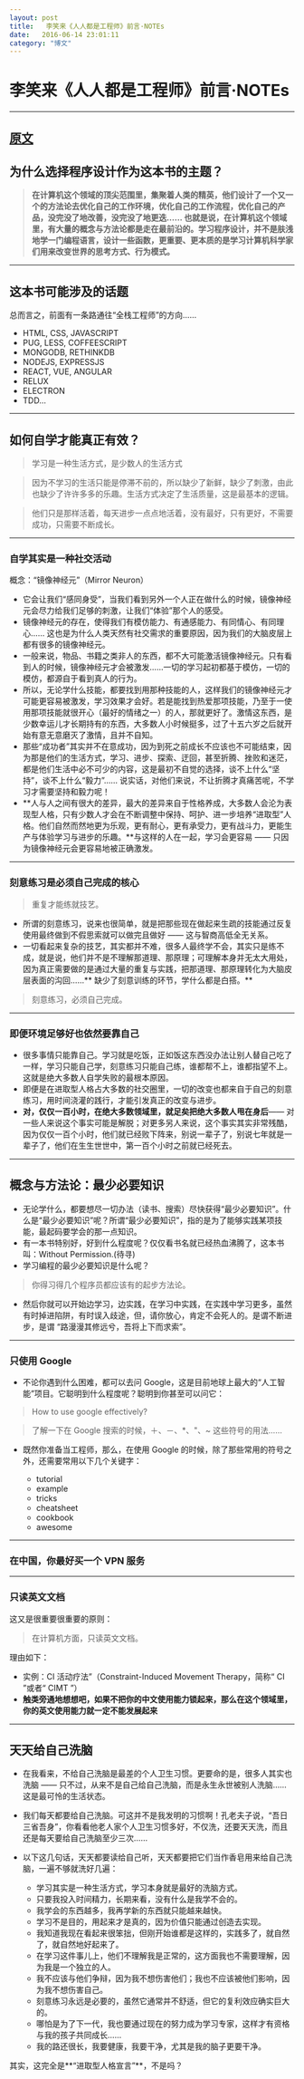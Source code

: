 ```yaml
---
layout: post
title:   李笑来《人人都是工程师》前言·NOTEs
date:   2016-06-14 23:01:11
category: "博文"
---
```


# 李笑来《人人都是工程师》前言·NOTEs

***

## [原文](http://xiaolai.li/2016/06/12/makecs-preface/)

## 为什么选择程序设计作为这本书的主题？


> **在计算机这个领域的顶尖范围里，集聚着人类的精英，他们设计了一个又一个的方法论去优化自己的工作环境，优化自己的工作流程，优化自己的产品，没完没了地改善，没完没了地更迭…… 也就是说，在计算机这个领域里，有大量的概念与方法论都是走在最前沿的。学习程序设计，并不是肤浅地学一门编程语言，设计一些函数，更重要、更本质的是学习计算机科学家们用来改变世界的思考方式、行为模式。**



***

## 这本书可能涉及的话题

总而言之，前面有一条路通往“全栈工程师”的方向……

* HTML, CSS, JAVASCRIPT
* PUG, LESS, COFFEESCRIPT
* MONGODB, RETHINKDB
* NODEJS, EXPRESSJS
* REACT, VUE, ANGULAR
* RELUX
* ELECTRON
* TDD…




***

## 如何自学才能真正有效？

> 学习是一种生活方式，是少数人的生活方式

> 因为不学习的生活只能是停滞不前的，所以缺少了新鲜，缺少了刺激，由此也缺少了许许多多的乐趣。生活方式决定了生活质量，这是最基本的逻辑。

> 他们只是那样活着，每天进步一点点地活着，没有最好，只有更好，不需要成功，只需要不断成长。


*** 


### 自学其实是一种社交活动

概念：“镜像神经元”（Mirror Neuron）  

* 它会让我们“感同身受”，当我们看到另外一个人正在做什么的时候，镜像神经元会尽力给我们足够的刺激，让我们“体验”那个人的感受。  
* 镜像神经元的存在，使得我们有模仿能力、有通感能力、有同情心、有同理心…… 这也是为什么人类天然有社交需求的重要原因，因为我们的大脑皮层上都有很多的镜像神经元。
* 一般来说，物品、书籍之类非人的东西，都不大可能激活镜像神经元。只有看到人的时候，镜像神经元才会被激发……一切的学习起初都基于模仿，一切的模仿，都源自于看到真人的行为。
* 所以，无论学什么技能，都要找到用那种技能的人，这样我们的镜像神经元才可能更容易被激发，学习效果才会好。若是能找到热爱那项技能，乃至于一使用那项技能就很开心（最好的情绪之一）的人，那就更好了。激情这东西，是少数幸运儿才长期持有的东西，大多数人小时候挺多，过了十五六岁之后就开始有意无意磨灭了激情，且并不自知。
* 那些“成功者”其实并不在意成功，因为到死之前成长不应该也不可能结束，因为那是他们的生活方式，学习、进步、探索、迂回，甚至折腾、挫败和迷茫，都是他们生活中必不可少的内容，这是最初不自觉的选择，谈不上什么“坚持”，谈不上什么“毅力”…… 说实话，对他们来说，不让折腾才真痛苦呢，不学习才需要坚持和毅力呢！
* **人与人之间有很大的差异，最大的差异来自于性格养成，大多数人会沦为表现型人格，只有少数人才会在不断调整中保持、呵护、进一步培养“进取型”人格。他们自然而然地更为乐观，更有耐心，更有承受力，更有战斗力，更能生产与体验学习与进步的乐趣。**与这样的人在一起，学习会更容易 —— 只因为镜像神经元会更容易地被正确激发。 




*** 

### 刻意练习是必须自己完成的核心

> 重复才能练就技艺。


* 所谓的刻意练习，说来也很简单，就是把那些现在做起来生疏的技能通过反复使用最终做到不假思索就可以做完且做好 —— 这与智商高低全无关系。
* 一切看起来复杂的技艺，其实都并不难，很多人最终学不会，其实只是练不成，就是说，他们并不是不理解那道理、那原理；可理解本身并无太大用处，因为真正需要做的是通过大量的重复与实践，把那道理、那原理转化为大脑皮层表面的沟回……** 缺少了刻意训练的环节，学什么都是白搭。**

> 刻意练习，必须自己完成。


***

### 即便环境足够好也依然要靠自己

* 很多事情只能靠自己。学习就是吃饭，正如饭这东西没办法让别人替自己吃了一样，学习只能自己学，刻意练习只能自己练，谁都帮不上，谁都指望不上。这就是绝大多数人自学失败的最根本原因。
* 即便是在进取型人格占大多数的社交圈里，一切的改变也都来自于自己的刻意练习，用时间浇灌的践行，才能引发真正的改变与进步。
* **对，仅仅一百小时，在绝大多数领域里，就足矣把绝大多数人甩在身后**—— 对一些人来说这个事实可能是解脱；对更多另人来说，这个事实其实非常残酷，因为仅仅一百个小时，他们就已经败下阵来，别说一辈子了，别说七年就是一辈子了，他们在生生世世中，第一百个小时之前就已经死去。


*** 

## 概念与方法论：最少必要知识

* 无论学什么，都要想尽一切办法（读书、搜索）尽快获得“最少必要知识”。什么是“最少必要知识”呢？所谓“最少必要知识”，指的是为了能够实践某项技能，最起码要学会的那一点知识。
* 有一本书特别好，好到什么程度呢？仅仅看书名就已经热血沸腾了，这本书叫：Without Permission.(待寻)
* 学习编程的最少必要知识是什么呢？

>你得习得几个程序员都应该有的起步方法论。

* 然后你就可以开始边学习，边实践，在学习中实践，在实践中学习更多，虽然有时掉进陷阱，有时误入歧途，但，请你放心，肯定不会死人的。是谓不断进步，是谓 “路漫漫其修远兮，吾将上下而求索”。

***

###  只使用 Google


* 不论你遇到什么困难，都可以去问 Google，这是目前地球上最大的“人工智能”项目。它聪明到什么程度呢？聪明到你甚至可以问它：

> How to use google effectively?

> 了解一下在 Google 搜索的时候，＋、－、*、"、~ 这些符号的用法……

* 既然你准备当工程师，那么，在使用 Google 的时候，除了那些常用的符号之外，还需要常用以下几个关键字：

   * tutorial
   * example
   * tricks
   * cheatsheet
   * cookbook
   * awesome

***

### 在中国，你最好买一个 VPN 服务


***

### 只读英文文档

这又是很重要很重要的原则：

> 在计算机方面，只读英文文档。

理由如下：

* 实例：CI 活动疗法”（Constraint-Induced Movement Therapy，简称“ CI ”或者“ CIMT ”）
* **触类旁通地想想吧，如果不把你的中文使用能力锁起来，那么在这个领域里，你的英文使用能力就一定不能发展起来**


***

## 天天给自己洗脑

* 在我看来，不给自己洗脑是最差的个人卫生习惯。更要命的是，很多人其实也洗脑 —— 只不过，从来不是自己给自己洗脑，而是永生永世被别人洗脑…… 这是最可怜的生活状态。
* 我们每天都要给自己洗脑。可这并不是我发明的习惯啊！孔老夫子说，“吾日三省吾身”，你看看他老人家个人卫生习惯多好，不仅洗，还要天天洗，而且还是每天要给自己洗脑至少三次……
* 以下这几句话，天天都要读给自己听，天天都要把它们当作香皂用来给自己洗脑，一遍不够就洗好几遍：

    * 学习其实是一种生活方式，学习本身就是最好的洗脑方式。
    * 只要我投入时间精力，长期来看，没有什么是我学不会的。
    * 我学会的东西越多，我再学新的东西就只能越来越快。
    * 学习不是目的，用起来才是真的，因为价值只能通过创造去实现。
    * 我知道我现在看起来很笨拙，但刚开始谁都是这样的，实践多了，就自然了，就自然地好起来了。
    * 在学习这件事儿上，他们不理解我是正常的，这方面我也不需要理解，因为我是一个独立的人。
    * 我不应该与他们争辩，因为我不想伤害他们；我也不应该被他们影响，因为我不想伤害自己。
    * 刻意练习永远是必要的，虽然它通常并不舒适，但它的复利效应确实巨大的。
    * 哪怕是为了下一代，我也要通过现在的努力成为学习专家，这样才有资格与我的孩子共同成长……
    * 我的路还很长，我要健康，我要干净，尤其是我的脑子更要干净。

其实，这完全是**“进取型人格宣言”**，不是吗？